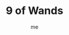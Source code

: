 ---
# basics
title     		 : "9 of Wands"
token					 : 'wands-09'
card_type			 : '' # major, minor, court
layout				 : "tarot-card"
author    		 : 'me'
one_liner 		 : "Toughness, persistence, stamina, loyalty, release"
alt_names			 : ['Strength', 'Conflict']
images				 : ['/assets/images/tarot/rws/rw-wands-09.jpg']
keywords			 : ['toughness', 'persistence', 'stamina', 'loyalty', 'release']
url						 : 'tarot/cards/wands-09'
aliases				 : []

meaning_light  : "Sticking with it for the duration. Fulfilling your promises and obligations. Bearing up under incredible duress. Dragging yourself across the finish line. Picking yourself up by your own bootstraps. Refusing to quit. Going as far as you can go and being satisfied with your performance."

meaning_shadow : "Making yourself a martyr. Abandoning your post. Giving up at the first sign of opposition. Being prevented from fulfilling an obligation. Failing to be dependable. Refusing to let something go that needs to be released. Beating a dead horse."

# more detail
correspondence_planet 			: "Moon"
correspondence_astrological : "Sagittarius"
correspondence_affirmation  : "When the going gets tough, I stay the course."
correspondence_story 				: "The main character continues to strive for the goal, despite terrible odds."

advice_relationships 	 : "Sometimes relationships of any kind are hard work. You and your partner must be able to count on each other when the going gets rough. If you’ve been unreliable, it’s time to change your ways. If your partner doesn’t seem to be in things for the long haul, you should plan accordingly."

advice_work 					 : "When there’s hard work to be done, you learn who your real friends are. Call on others for support, especially if you feel overwhelmed. Take note of who responds. Recognize, too, when you’ve had enough; doggedly pressing on when you’re broken benefits no one."

advice_spirituality 	 : "Meaningful progress takes time. You’ll be tempted to give up, to abandon your practices, to shrug off your faith. Stick with it. Your transformation is slow, but steady. Encourage yourself by looking back and seeing how far you’ve come."

advice_personal_growth : "Know when to be a hero. Coached by phrases like “When the going gets tough, the tough get going,” you’ll be tempted to crawl ahead even when you’re down. Some causes deserve your total dedication; some don’t. Knowing the difference is an important component of maturity."

advice_fortune_telling : "Don’t relax yet; there’s more to come. The test you’re facing now is happening for one reason: to show you who your real friends are."

questions	: ["How do you cope when things get really tough?", "When you get low, what encourages you to go on?", "At what point should you be able to let this situation go?"]

# referenced in the symbols.toml data file
symbols	  : ['9', 'wands', 'battered-figure', 'background-wands']

# metadata
suppress_topnav : true
related_cards 	: []

---
